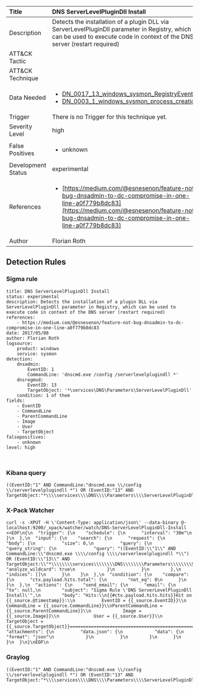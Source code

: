 | Title                | DNS ServerLevelPluginDll Install                                                                                                                                                 |
|:---------------------|:------------------------------------------------------------------------------------------------------------------------------------------------------------|
| Description          | Detects the installation of a plugin DLL via ServerLevelPluginDll parameter in Registry, which can be used to execute code in context of the DNS server (restart required)                                                                                                                                           |
| ATT&amp;CK Tactic    | <ul></ul>  |
| ATT&amp;CK Technique | <ul></ul>                             |
| Data Needed          | <ul><li>[DN_0017_13_windows_sysmon_RegistryEvent](../Data_Needed/DN_0017_13_windows_sysmon_RegistryEvent.md)</li><li>[DN_0003_1_windows_sysmon_process_creation](../Data_Needed/DN_0003_1_windows_sysmon_process_creation.md)</li></ul>                                                         |
| Trigger              |  There is no Trigger for this technique yet.  |
| Severity Level       | high                                                                                                                                                 |
| False Positives      | <ul><li>unknown</li></ul>                                                                  |
| Development Status   | experimental                                                                                                                                                |
| References           | <ul><li>[https://medium.com/@esnesenon/feature-not-bug-dnsadmin-to-dc-compromise-in-one-line-a0f779b8dc83](https://medium.com/@esnesenon/feature-not-bug-dnsadmin-to-dc-compromise-in-one-line-a0f779b8dc83)</li></ul>                                                          |
| Author               | Florian Roth                                                                                                                                                |


## Detection Rules

### Sigma rule

```
title: DNS ServerLevelPluginDll Install
status: experimental
description: Detects the installation of a plugin DLL via ServerLevelPluginDll parameter in Registry, which can be used to execute code in context of the DNS server (restart required)
references:
    - https://medium.com/@esnesenon/feature-not-bug-dnsadmin-to-dc-compromise-in-one-line-a0f779b8dc83
date: 2017/05/08
author: Florian Roth
logsource:
    product: windows
    service: sysmon
detection:
    dnsadmin:
        EventID: 1
        CommandLine: 'dnscmd.exe /config /serverlevelplugindll *'
    dnsregmod:
        EventID: 13
        TargetObject: '*\services\DNS\Parameters\ServerLevelPluginDll'
    condition: 1 of them
fields:
    - EventID
    - CommandLine
    - ParentCommandLine
    - Image
    - User
    - TargetObject
falsepositives:
    - unknown
level: high



```





### Kibana query

```
((EventID:"1" AND CommandLine:"dnscmd.exe \\/config \\/serverlevelplugindll *") OR (EventID:"13" AND TargetObject:"*\\\\services\\\\DNS\\\\Parameters\\\\ServerLevelPluginDll"))
```





### X-Pack Watcher

```
curl -s -XPUT -H \'Content-Type: application/json\' --data-binary @- localhost:9200/_xpack/watcher/watch/DNS-ServerLevelPluginDll-Install <<EOF\n{\n  "trigger": {\n    "schedule": {\n      "interval": "30m"\n    }\n  },\n  "input": {\n    "search": {\n      "request": {\n        "body": {\n          "size": 0,\n          "query": {\n            "query_string": {\n              "query": "((EventID:\\"1\\" AND CommandLine:\\"dnscmd.exe \\\\/config \\\\/serverlevelplugindll *\\") OR (EventID:\\"13\\" AND TargetObject:\\"*\\\\\\\\services\\\\\\\\DNS\\\\\\\\Parameters\\\\\\\\ServerLevelPluginDll\\"))",\n              "analyze_wildcard": true\n            }\n          }\n        },\n        "indices": []\n      }\n    }\n  },\n  "condition": {\n    "compare": {\n      "ctx.payload.hits.total": {\n        "not_eq": 0\n      }\n    }\n  },\n  "actions": {\n    "send_email": {\n      "email": {\n        "to": null,\n        "subject": "Sigma Rule \'DNS ServerLevelPluginDll Install\'",\n        "body": "Hits:\\n{{#ctx.payload.hits.hits}}Hit on {{_source.@timestamp}}:\\n          EventID = {{_source.EventID}}\\n      CommandLine = {{_source.CommandLine}}\\nParentCommandLine = {{_source.ParentCommandLine}}\\n            Image = {{_source.Image}}\\n             User = {{_source.User}}\\n     TargetObject = {{_source.TargetObject}}================================================================================\\n{{/ctx.payload.hits.hits}}",\n        "attachments": {\n          "data.json": {\n            "data": {\n              "format": "json"\n            }\n          }\n        }\n      }\n    }\n  }\n}\nEOF\n
```





### Graylog

```
((EventID:"1" AND CommandLine:"dnscmd.exe \\/config \\/serverlevelplugindll *") OR (EventID:"13" AND TargetObject:"*\\\\services\\\\DNS\\\\Parameters\\\\ServerLevelPluginDll"))
```

